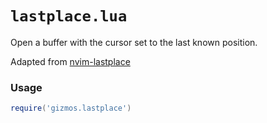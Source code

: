 # `lastplace.lua`

Open a buffer with the cursor set to the last known position.

Adapted from [nvim-lastplace](https://github.com/ethanholz/nvim-lastplace/blob/main/lua/nvim-lastplace/init.lua)

### Usage

```lua
require('gizmos.lastplace')
```
